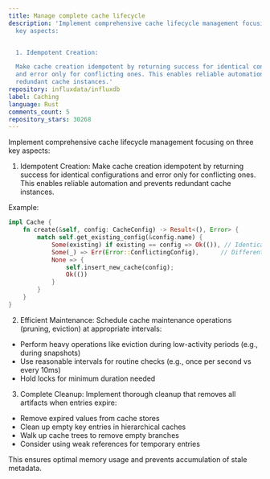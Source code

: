 ```yaml
---
title: Manage complete cache lifecycle
description: 'Implement comprehensive cache lifecycle management focusing on three
  key aspects:


  1. Idempotent Creation:

  Make cache creation idempotent by returning success for identical configurations
  and error only for conflicting ones. This enables reliable automation and prevents
  redundant cache instances.'
repository: influxdata/influxdb
label: Caching
language: Rust
comments_count: 5
repository_stars: 30268
---
```


Implement comprehensive cache lifecycle management focusing on three key aspects:

1. Idempotent Creation:
Make cache creation idempotent by returning success for identical configurations and error only for conflicting ones. This enables reliable automation and prevents redundant cache instances.

Example:
```rust
impl Cache {
    fn create(&self, config: CacheConfig) -> Result<(), Error> {
        match self.get_existing_config(&config.name) {
            Some(existing) if existing == config => Ok(()), // Identical config
            Some(_) => Err(Error::ConflictingConfig),      // Different config
            None => {
                self.insert_new_cache(config);
                Ok(())
            }
        }
    }
}
```

2. Efficient Maintenance:
Schedule cache maintenance operations (pruning, eviction) at appropriate intervals:
- Perform heavy operations like eviction during low-activity periods (e.g., during snapshots)
- Use reasonable intervals for routine checks (e.g., once per second vs every 10ms)
- Hold locks for minimum duration needed

3. Complete Cleanup:
Implement thorough cleanup that removes all artifacts when entries expire:
- Remove expired values from cache stores
- Clean up empty key entries in hierarchical caches
- Walk up cache trees to remove empty branches
- Consider using weak references for temporary entries

This ensures optimal memory usage and prevents accumulation of stale metadata.